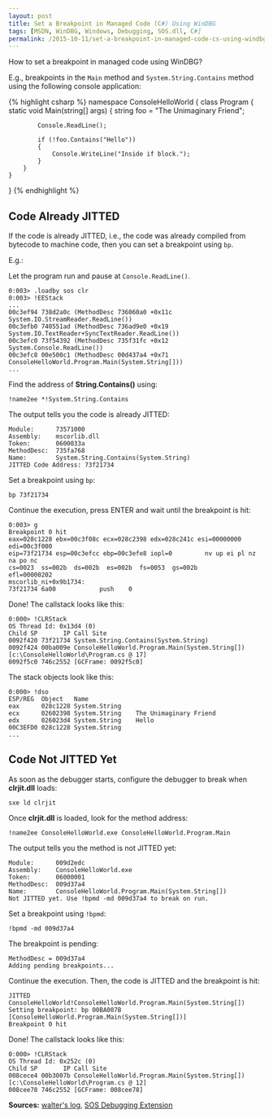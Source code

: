 ```yaml
---
layout: post
title: Set a Breakpoint in Managed Code (C#) Using WinDBG
tags: [MSDN, WinDBG, Windows, Debugging, SOS.dll, C#]
permalink: /2015-10-11/set-a-breakpoint-in-managed-code-cs-using-windbg
---
```


How to set a breakpoint in managed code using WinDBG?

E.g., breakpoints in the `Main` method and `System.String.Contains` method using the following console application:

{% highlight csharp %}
namespace ConsoleHelloWorld
{
    class Program
    {
        static void Main(string[] args)
        {
            string foo = "The Unimaginary Friend";

            Console.ReadLine();

            if (!foo.Contains("Hello"))
            {
                Console.WriteLine("Inside if block.");
            }
        }
    }
}
{% endhighlight %}

## Code Already JITTED

If the code is already JITTED, i.e., the code was already compiled from bytecode to machine code, then you can set a breakpoint using `bp`.

E.g.:

Let the program run and pause at `Console.ReadLine()`.

    0:003> .loadby sos clr
    0:003> !EEStack
    ...
    00c3ef94 738d2a0c (MethodDesc 736060a0 +0x11c System.IO.StreamReader.ReadLine())
    00c3efb0 740551ad (MethodDesc 736ad9e0 +0x19 System.IO.TextReader+SyncTextReader.ReadLine())
    00c3efc0 73f54392 (MethodDesc 735f31fc +0x12 System.Console.ReadLine())
    00c3efc8 00e500c1 (MethodDesc 00d437a4 +0x71 ConsoleHelloWorld.Program.Main(System.String[]))
    ...

Find the address of **String.Contains()** using:

    !name2ee *!System.String.Contains

The output tells you the code is already JITTED:

    Module:      73571000
    Assembly:    mscorlib.dll
    Token:       0600033a
    MethodDesc:  735fa768
    Name:        System.String.Contains(System.String)
    JITTED Code Address: 73f21734

Set a breakpoint using `bp`:

    bp 73f21734

Continue the execution, press ENTER and wait until the breakpoint is hit:

    0:003> g
    Breakpoint 0 hit
    eax=028c1228 ebx=00c3f08c ecx=028c2398 edx=028c241c esi=00000000 edi=00c3f000
    eip=73f21734 esp=00c3efcc ebp=00c3efe8 iopl=0         nv up ei pl nz na po nc
    cs=0023  ss=002b  ds=002b  es=002b  fs=0053  gs=002b             efl=00000202
    mscorlib_ni+0x9b1734:
    73f21734 6a00            push    0

Done! The callstack looks like this:

    0:000> !CLRStack
    OS Thread Id: 0x13d4 (0)
    Child SP       IP Call Site
    0092f420 73f21734 System.String.Contains(System.String)
    0092f424 00ba009e ConsoleHelloWorld.Program.Main(System.String[]) [c:\ConsoleHelloWorld\Program.cs @ 17]
    0092f5c0 746c2552 [GCFrame: 0092f5c0] 

The stack objects look like this:

    0:000> !dso
    ESP/REG  Object   Name
    eax      028c1228 System.String    
    ecx      02602398 System.String    The Unimaginary Friend
    edx      026023d4 System.String    Hello
    00C3EFD0 028c1228 System.String
    ...

## Code Not JITTED Yet 

As soon as the debugger starts, configure the debugger to break when **clrjit.dll** loads:

    sxe ld clrjit

Once **clrjit.dll** is loaded, look for the method address:

    !name2ee ConsoleHelloWorld.exe ConsoleHelloWorld.Program.Main

The output tells you the method is not JITTED yet:

    Module:      009d2edc
    Assembly:    ConsoleHelloWorld.exe
    Token:       06000001
    MethodDesc:  009d37a4
    Name:        ConsoleHelloWorld.Program.Main(System.String[])
    Not JITTED yet. Use !bpmd -md 009d37a4 to break on run.

Set a breakpoint using `!bpmd`:

    !bpmd -md 009d37a4 

The breakpoint is pending:

    MethodDesc = 009d37a4
    Adding pending breakpoints...

Continue the execution. Then, the code is JITTED and the breakpoint is hit:

    JITTED ConsoleHelloWorld!ConsoleHelloWorld.Program.Main(System.String[])
    Setting breakpoint: bp 00BA007B [ConsoleHelloWorld.Program.Main(System.String[])]
    Breakpoint 0 hit

Done! The callstack looks like this:

    0:000> !CLRStack
    OS Thread Id: 0x252c (0)
    Child SP       IP Call Site
    008cece4 00b3007b ConsoleHelloWorld.Program.Main(System.String[]) [c:\ConsoleHelloWorld\Program.cs @ 12]
    008cee78 746c2552 [GCFrame: 008cee78] 

**Sources:** [walter's log][walterslog], [SOS Debugging Extension][SOS.dll]



[walterslog]:http://walterslog.blogspot.com/2010/06/setting-breakpoint-in-windbg-at.html
[SOS.dll]:https://msdn.microsoft.com/en-us/library/bb190764(v=vs.110).aspx

